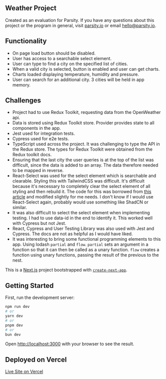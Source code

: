 ## Weather Project

Created as an evaluation for Parsity. If you have any questions about this project or the program in general, visit [parsity.io](https://parsity.io/) or email hello@parsity.io.

## Functionality

- On page load button should be disabled.
- User has access to a searchable select element.
- User can type to find a city on the specified list of cities.
- When a valid city is selected, button is enabled and user can get charts.
- Charts loaded displaying temperature, humidity and pressure.
- User can search for an additional city. 3 cities will be held in app memory.

## Challenges

- Project had to use Redux Toolkit, requesting data from the OpenWeather api.
- Data is stored using Redux Toolkit store. Provider provides state to all components in the app.
- Jest used for integration tests.
- Cypress used for e2e tests.
- TypeScript used across the project. It was challenging to type the API in the Redux store. The types for Redux Toolkit were obtained from the Redux toolkit docs.
- Ensuring that the last city the user queries is at the top of the list was difficult, since the data is added to an array. The data therefore needed to be mapped in reverse.
- React-Select was used for the select element which is searchable and clearable. Styling this with TailwindCSS was difficult. It's difficult because it's necessary to completely clear the select element of all styling and then rebuild it. The code for this was borrowed from [this article](https://www.jussivirtanen.fi/writing/styling-react-select-with-tailwind) and modified slightly for me needs. I don't know if I would use React-Select again, probably would use something like ShadCN or similar.
- It was also difficult to select the select element when implementing testing. I had to use data-id in the end to identify it. This worked well with Cypress but not Jest.
- React, Cypress and User Testing Library was also used with Jest and Cypress. The docs are not as helpful as I would have liked.
- It was interesting to bring some functional programming elements to this app. Using lodash `partial` and `flow`. `partial` sets an argument in a function so that it can then be called as a unary function. `flow` creates a function using unary functions, passing the result of the previous to the nest.

This is a [Next.js](https://nextjs.org) project bootstrapped with [`create-next-app`](https://nextjs.org/docs/app/api-reference/cli/create-next-app).

## Getting Started

First, run the development server:

```bash
npm run dev
# or
yarn dev
# or
pnpm dev
# or
bun dev
```

Open [http://localhost:3000](http://localhost:3000) with your browser to see the result.

## Deployed on Vercel

[Live Site on Vercel](https://rtk-weather-ochre.vercel.app/)
